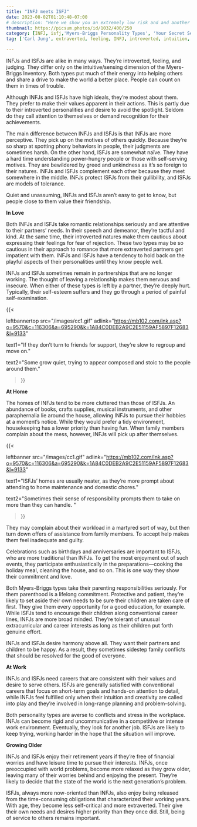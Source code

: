 ```yaml
---
title: "INFJ meets ISFJ"
date: 2023-08-02T01:10:48-07:00
# description: "Here we show you an extremely low risk and and another medium risk approach to earn passive income "
thumbnail: https://picsum.photos/id/1032/400/250
category: [INFJ, isfj,'Myers-Briggs Personality Types', 'Your Secret Self']
tag: ['Carl Jung', extraverted, feeling, INFJ, introverted, intuition, intuitive, ISFJ, judging, love, MBTI, Myers-Briggs, 'personality tests', preferences, romance]

---
```


INFJs and ISFJs are alike in many ways. They’re introverted, feeling, and judging. They differ only on the intuitive/sensing dimension of the Myers-Briggs Inventory. Both types put much of their energy into helping others and share a drive to make the world a better place. People can count on them in times of trouble.

Although INFJs and ISFJs have high ideals, they’re modest about them. They prefer to make their values apparent in their actions. This is partly due to their introverted personalities and desire to avoid the spotlight. Seldom do they call attention to themselves or demand recognition for their achievements.

The main difference between INFJs and ISFJs is that INFJs are more perceptive. They pick up on the motives of others quickly. Because they’re so sharp at spotting phony behaviors in people, their judgments are sometimes harsh. On the other hand, ISFJs are somewhat naïve. They have a hard time understanding power-hungry people or those with self-serving motives. They are bewildered by greed and unkindness as it’s so foreign to their natures. INFJs and ISFJs complement each other because they meet somewhere in the middle. INFJs protect ISFJs from their gullibility, and ISFJs are models of tolerance.

Quiet and unassuming, INFJs and ISFJs aren’t easy to get to know, but people close to them value their friendship.

**In Love**

Both INFJs and ISFJs take romantic relationships seriously and are attentive to their partners’ needs. In their speech and demeanor, they’re tactful and kind. At the same time, their introverted natures make them cautious about expressing their feelings for fear of rejection. These two types may be so cautious in their approach to romance that more extraverted partners get impatient with them. INFJs and ISFJs have a tendency to hold back on the playful aspects of their personalities until they know people well.

INFJs and ISFJs sometimes remain in partnerships that are no longer working. The thought of leaving a relationship makes them nervous and insecure. When either of these types is left by a partner, they’re deeply hurt. Typically, their self-esteem suffers and they go through a period of painful self-examination.  

{{< 

leftbannertop src="/images/cc1.gif" adlink="https://mb102.com/lnk.asp?o=9570&c=116306&a=695290&k=1A84C0DEB2A9C2E51159AF5897F12683&l=9133"  

text1="If they don’t turn to friends for support, they’re slow to regroup and move on." 

text2="Some grow quiet, trying to appear composed and stoic to the people around them."

>}}

**At Home**

The homes of INFJs tend to be more cluttered than those of ISFJs. An abundance of books, crafts supplies, musical instruments, and other paraphernalia lie around the house, allowing INFJs to pursue their hobbies at a moment’s notice. While they would prefer a tidy environment, housekeeping has a lower priority than having fun. When family members complain about the mess, however, INFJs will pick up after themselves.


{{< 

leftbanner src="/images/cc1.gif" adlink="https://mb102.com/lnk.asp?o=9570&c=116306&a=695290&k=1A84C0DEB2A9C2E51159AF5897F12683&l=9133"  

text1="ISFJs’ homes are usually neater, as they’re more prompt about attending to home maintenance and domestic chores." 

text2="Sometimes their sense of responsibility prompts them to take on more than they can handle. "

>}}

They may complain about their workload in a martyred sort of way, but then turn down offers of assistance from family members. To accept help makes them feel inadequate and guilty.

Celebrations such as birthdays and anniversaries are important to ISFJs, who are more traditional than INFJs. To get the most enjoyment out of such events, they participate enthusiastically in the preparations—cooking the holiday meal, cleaning the house, and so on. This is one way they show their commitment and love.

Both Myers-Briggs types take their parenting responsibilities seriously. For them parenthood is a lifelong commitment. Protective and patient, they’re likely to set aside their own needs to be sure their children are taken care of first. They give them every opportunity for a good education, for example. While ISFJs tend to encourage their children along conventional career lines, INFJs are more broad minded. They’re tolerant of unusual extracurricular and career interests as long as their children put forth genuine effort.

INFJs and ISFJs desire harmony above all. They want their partners and children to be happy. As a result, they sometimes sidestep family conflicts that should be resolved for the good of everyone.

**At Work**

INFJs and ISFJs need careers that are consistent with their values and desire to serve others. ISFJs are generally satisfied with conventional careers that focus on short-term goals and hands-on attention to detail, while INFJs feel fulfilled only when their intuition and creativity are called into play and they’re involved in long-range planning and problem-solving.

Both personality types are averse to conflicts and stress in the workplace. INFJs can become rigid and uncommunicative in a competitive or intense work environment. Eventually, they look for another job. ISFJs are likely to keep trying, working harder in the hope that the situation will improve.

**Growing Older**

INFJs and ISFJs enjoy their retirement years if they’re free of financial worries and have leisure time to pursue their interests. INFJs, once preoccupied with world problems, become more relaxed as they grow older, leaving many of their worries behind and enjoying the present. They’re likely to decide that the state of the world is the next generation’s problem.

ISFJs, always more now-oriented than INFJs, also enjoy being released from the time-consuming obligations that characterized their working years. With age, they become less self-critical and more extraverted. Their give their own needs and desires higher priority than they once did. Still, being of service to others remains important.

